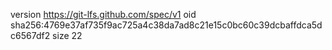 version https://git-lfs.github.com/spec/v1
oid sha256:4769e37af735f9ac725a4c38da7ad8c21e15c0bc60c39dcbaffdca5dc6567df2
size 22
